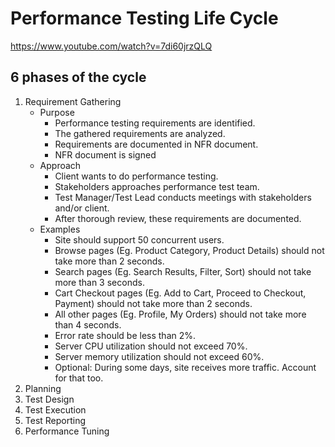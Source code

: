 # Performance Testing Life Cycle
https://www.youtube.com/watch?v=7di60jrzQLQ

## 6 phases of the cycle
1. Requirement Gathering
    - Purpose
        - Performance testing requirements are identified.
        - The gathered requirements are analyzed.
        - Requirements are documented in NFR document.
        - NFR document is signed
    - Approach
        - Client wants to do performance testing.
        - Stakeholders approaches performance test team.
        - Test Manager/Test Lead conducts meetings with stakeholders and/or client.
        - After thorough review, these requirements are documented. 
    - Examples
        - Site should support 50 concurrent users.
        - Browse pages (Eg. Product Category, Product Details) should not take more than 2 seconds.
        - Search pages (Eg. Search Results, Filter, Sort) should not take more than 3 seconds.
        - Cart Checkout pages (Eg. Add to Cart, Proceed to Checkout, Payment) should not take more than 2 seconds.
        - All other pages (Eg. Profile, My Orders) should not take more than 4 seconds.
        - Error rate should be less than 2%.
        - Server CPU utilization should not exceed 70%.
        - Server memory utilization should not exceed 60%.
        - Optional: During some days, site receives more traffic. Account for that too.
1. Planning
1. Test Design
1. Test Execution
1. Test Reporting
1. Performance Tuning